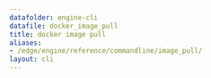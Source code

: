 ```yaml
---
datafolder: engine-cli
datafile: docker_image_pull
title: docker image pull
aliases:
- /edge/engine/reference/commandline/image_pull/
layout: cli
---
```


<!--
This page is automatically generated from Docker's source code. If you want to
suggest a change to the text that appears here, open a ticket or pull request
in the source repository on GitHub:

https://github.com/docker/cli
-->